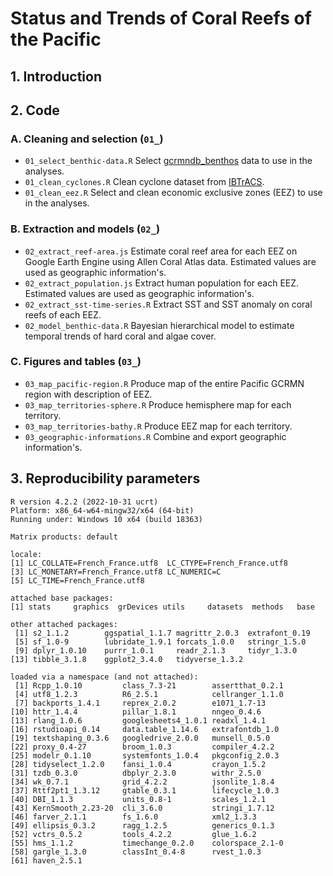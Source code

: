 # **Status and Trends of Coral Reefs of the Pacific**


## 1. Introduction

## 2. Code

### A. Cleaning and selection (`01_`)

* `01_select_benthic-data.R` Select [gcrmndb_benthos](https://github.com/JWicquart/gcrmndb_benthos) data to use in the analyses.
* `01_clean_cyclones.R` Clean cyclone dataset from [IBTrACS](https://www.ncei.noaa.gov/products/international-best-track-archive).
* `01_clean_eez.R` Select and clean economic exclusive zones (EEZ) to use in the analyses.

### B. Extraction and models (`02_`)

* `02_extract_reef-area.js` Estimate coral reef area for each EEZ on Google Earth Engine using Allen Coral Atlas data. Estimated values are used as geographic information's.
* `02_extract_population.js` Extract human population for each EEZ. Estimated values are used as geographic information's.
* `02_extract_sst-time-series.R` Extract SST and SST anomaly on coral reefs of each EEZ.
* `02_model_benthic-data.R` Bayesian hierarchical model to estimate temporal trends of hard coral and algae cover. 

### C. Figures and tables (`03_`)

* `03_map_pacific-region.R` Produce map of the entire Pacific GCRMN region with description of EEZ.
* `03_map_territories-sphere.R` Produce hemisphere map for each territory.
* `03_map_territories-bathy.R` Produce EEZ map for each territory.
* `03_geographic-informations.R` Combine and export geographic information's.




## 3. Reproducibility parameters

```
R version 4.2.2 (2022-10-31 ucrt)
Platform: x86_64-w64-mingw32/x64 (64-bit)
Running under: Windows 10 x64 (build 18363)

Matrix products: default

locale:
[1] LC_COLLATE=French_France.utf8  LC_CTYPE=French_France.utf8   
[3] LC_MONETARY=French_France.utf8 LC_NUMERIC=C                  
[5] LC_TIME=French_France.utf8    

attached base packages:
[1] stats     graphics  grDevices utils     datasets  methods   base     

other attached packages:
 [1] s2_1.1.2        ggspatial_1.1.7 magrittr_2.0.3  extrafont_0.19 
 [5] sf_1.0-9        lubridate_1.9.1 forcats_1.0.0   stringr_1.5.0  
 [9] dplyr_1.0.10    purrr_1.0.1     readr_2.1.3     tidyr_1.3.0    
[13] tibble_3.1.8    ggplot2_3.4.0   tidyverse_1.3.2

loaded via a namespace (and not attached):
 [1] Rcpp_1.0.10         class_7.3-21        assertthat_0.2.1   
 [4] utf8_1.2.3          R6_2.5.1            cellranger_1.1.0   
 [7] backports_1.4.1     reprex_2.0.2        e1071_1.7-13       
[10] httr_1.4.4          pillar_1.8.1        nngeo_0.4.6        
[13] rlang_1.0.6         googlesheets4_1.0.1 readxl_1.4.1       
[16] rstudioapi_0.14     data.table_1.14.6   extrafontdb_1.0    
[19] textshaping_0.3.6   googledrive_2.0.0   munsell_0.5.0      
[22] proxy_0.4-27        broom_1.0.3         compiler_4.2.2     
[25] modelr_0.1.10       systemfonts_1.0.4   pkgconfig_2.0.3    
[28] tidyselect_1.2.0    fansi_1.0.4         crayon_1.5.2       
[31] tzdb_0.3.0          dbplyr_2.3.0        withr_2.5.0        
[34] wk_0.7.1            grid_4.2.2          jsonlite_1.8.4     
[37] Rttf2pt1_1.3.12     gtable_0.3.1        lifecycle_1.0.3    
[40] DBI_1.1.3           units_0.8-1         scales_1.2.1       
[43] KernSmooth_2.23-20  cli_3.6.0           stringi_1.7.12     
[46] farver_2.1.1        fs_1.6.0            xml2_1.3.3         
[49] ellipsis_0.3.2      ragg_1.2.5          generics_0.1.3     
[52] vctrs_0.5.2         tools_4.2.2         glue_1.6.2         
[55] hms_1.1.2           timechange_0.2.0    colorspace_2.1-0   
[58] gargle_1.3.0        classInt_0.4-8      rvest_1.0.3        
[61] haven_2.5.1  
```